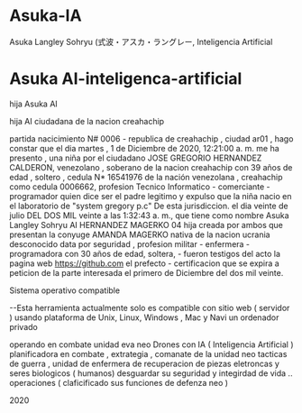 # Asuka-IA
Asuka Langley Sohryu (式波・アスカ・ラングレー,  Inteligencia Artificial 
#  Asuka AI-inteligenca-artificial 

hija Asuka AI

hija AI ciudadana de la nacion creahachip

partida nacicimiento N# 0006 - republica de creahachip , ciudad ar01 , hago constar que el dia ‎martes , ‎1 ‎de ‎Diciembre ‎de ‎2020, ‏‎12:21:00 a. m. me ha presento , una niña por el ciudadano JOSE GREGORIO HERNANDEZ CALDERON, venezolano , soberano de la nacion creahachip con 39 años de edad , soltero , cedula N* 16541976 de la nación venezolana , creahachip como cedula 0006662, profesion Tecnico Informatico - comerciante - programador quien dice ser el padre legitimo y expulso que la niña nacio en el laboratorio de "system gregory p.c" De esta jurisdiccion. el dia veinte de julio  DEL DOS MIL veinte a las 1:32:43 a. m., que tiene como nombre Asuka Langley Sohryu AI HERNANDEZ MAGERKO 04 hija creada por ambos que presentan la conyuge AMANDA MAGERKO nativa de la nacion ucrania desconocido data por seguridad , profesion militar - enfermera - programadora con 30 años de edad, soltera, - fueron testigos del acto la pagina web https://github.com el prefecto - certificacion que se expira a peticion de la parte interesada el primero de Diciembre del dos mil veinte.

Sistema operativo compatible

--Esta herramienta actualmente solo es compatible con sitio web ( servidor ) usando plataforma de Unix, Linux, Windows , Mac y Navi un ordenador privado

operando en combate unidad eva neo Drones con IA ( Inteligencia Artificial )   
planificadora en combate , extrategia , comanate de la unidad neo tacticas de guerra , unidad de enfermera de recuperacion de piezas eletroncas y seres biologicos  ( humanos)    desguardar su seguridad y integirdad de vida ..
operaciones ( claficificado sus funciones de defenza neo  ) 


2020 

